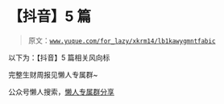 # 【抖音】5 篇

> 原文：[`www.yuque.com/for_lazy/xkrm14/lb1kawygmntfabic`](https://www.yuque.com/for_lazy/xkrm14/lb1kawygmntfabic)

以下为：【抖音】5 篇相关风向标

完整生财周报见懒人专属群~

公众号懒人搜索，[懒人专属群分享](https://lazybook.fun/#/blog/group)